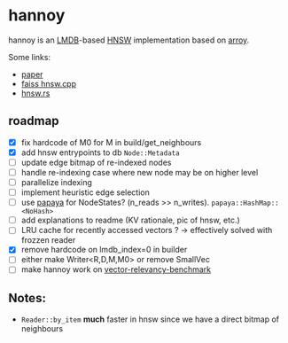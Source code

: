 # hannoy
hannoy is an [LMDB](https://en.wikipedia.org/wiki/Lightning_Memory-Mapped_Database)-based [HNSW](https://www.pinecone.io/learn/series/faiss/hnsw/) implementation based on [arroy](https://github.com/meilisearch/arroy).

Some links:
- [paper](https://arxiv.org/abs/1603.09320)
- [faiss hnsw.cpp](https://github.com/facebookresearch/faiss/blob/main/faiss/impl/HNSW.cpp)
- [hnsw.rs](https://github.com/rust-cv/hnsw)

## roadmap

- [x] fix hardcode of M0 for M in build/get_neighbours
- [x] add hnsw entrypoints to db `Node::Metadata`
- [ ] update edge bitmap of re-indexed nodes
- [ ] handle re-indexing case where new node may be on higher level
- [ ] parallelize indexing
- [ ] implement heuristic edge selection
- [ ] use [papaya](https://github.com/ibraheemdev/papaya) for NodeStates? (n_reads >> n_writes). `papaya::HashMap::<NoHash>`
- [ ] add explanations to readme (KV rationale, pic of hnsw, etc.)
- [ ] LRU cache for recently accessed vectors ? -> effectively solved with frozzen reader
- [x] remove hardcode on lmdb_index=0 in builder
- [ ] either make Writer<R,D,M,M0> or remove SmallVec
- [ ] make hannoy work on [vector-relevancy-benchmark](https://github.com/meilisearch/vector-store-relevancy-benchmark)

## Notes:
- `Reader::by_item` **much** faster in hnsw since we have a direct bitmap of neighbours
